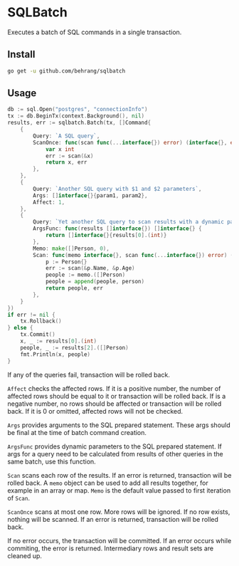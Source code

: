# SQLBatch

Executes a batch of SQL commands in a single transaction.

## Install

```bash
go get -u github.com/behrang/sqlbatch
```

## Usage

```go
db := sql.Open("postgres", "connectionInfo")
tx := db.BeginTx(context.Background(), nil)
results, err := sqlbatch.Batch(tx, []Command{
    {
        Query: `A SQL query`,
        ScanOnce: func(scan func(...interface{}) error) (interface{}, error) {
            var x int
            err := scan(&x)
            return x, err
        },
    },
    {
        Query: `Another SQL query with $1 and $2 parameters`,
        Args: []interface{}{param1, param2},
        Affect: 1,
    },
    {
        Query: `Yet another SQL query to scan results with a dynamic param $1`,
        ArgsFunc: func(results []interface{}) []interface{} {
            return []interface{}{results[0].(int)}
        },
        Memo: make([]Person, 0),
        Scan: func(memo interface{}, scan func(...interface{}) error) (interface{}, error) {
            p := Person{}
            err := scan(&p.Name, &p.Age)
            people := memo.([]Person)
            people = append(people, person)
            return people, err
        },
    }
})
if err != nil {
    tx.Rollback()
} else {
    tx.Commit()
    x, _ := results[0].(int)
    people, _ := results[2].([]Person)
    fmt.Println(x, people)
}
```

If any of the queries fail, transaction will be rolled back.

`Affect` checks the affected rows. If it is a positive number, the number of affected rows should be equal to it or transaction will be rolled back. If is a negative number, no rows should be affected or transaction will be rolled back. If it is 0 or omitted, affected rows will not be checked.

`Args` provides arguments to the SQL prepared statement. These args should be final at the time of batch command creation.

`ArgsFunc` provides dynamic parameters to the SQL prepared statement. If args for a query need to be calculated from results of other queries in the same batch, use this function.

`Scan` scans each row of the results. If an error is returned, transaction will be rolled back. A `memo` object can be used to add all results together, for example in an array or map. `Memo` is the default value passed to first iteration of `Scan`.

`ScanOnce` scans at most one row. More rows will be ignored. If no row exists, nothing will be scanned. If an error is returned, transaction will be rolled back.

If no error occurs, the transaction will be committed. If an error occurs while commiting, the error is returned. Intermediary rows and result sets are cleaned up.
